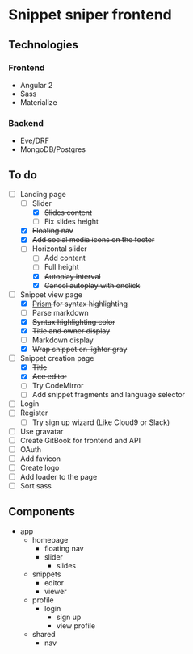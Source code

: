 # Snippet sniper frontend

## Technologies

### Frontend

- Angular 2
- Sass
- Materialize

### Backend

- Eve/DRF
- MongoDB/Postgres

## To do

- [ ] Landing page
  - [ ] Slider
  	- [x] ~~Slides content~~
    - [ ] Fix slides height
  - [x] ~~Floating nav~~
  - [x] ~~Add social media icons on the footer~~
  - [ ] Horizontal slider
  	- [ ] Add content
  	- [ ] Full height
  	- [x] ~~Autoplay interval~~
  	- [x] ~~Cancel autoplay with onclick~~
- [ ] Snippet view page
  - [x] ~~[Prism](prismjs.com) for syntax highlighting~~ 
  - [ ] Parse markdown
  - [x] ~~Syntax highlighting color~~
  - [x] ~~Title and owner display~~
  - [ ] Markdown display
  - [x] ~~Wrap snippet on lighter gray~~
- [ ] Snippet creation page 
  - [x] ~~Title~~
  - [x] ~~Ace editor~~
  - [ ] Try CodeMirror
  - [ ] Add snippet fragments and language selector 
- [ ] Login 
- [ ] Register
	- [ ] Try sign up wizard (Like Cloud9 or Slack)
- [ ] Use gravatar
- [ ] Create GitBook for frontend and API
- [ ] OAuth
- [ ] Add favicon 
- [ ] Create logo 
- [ ] Add loader to the page
- [ ] Sort sass

## Components 

- app
  - homepage
    - floating nav
    - slider
    	- slides
  - snippets
    - editor
    - viewer
  - profile
  	- login
		- sign up
		- view profile
  - shared 
    - nav

